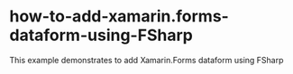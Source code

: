# how-to-add-xamarin.forms-dataform-using-FSharp
This example demonstrates to add Xamarin.Forms dataform using FSharp
